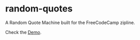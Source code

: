 # random-quotes
A Random Quote Machine built for the FreeCodeCamp zipline.

Check the <a href="http://codepen.io/sajibBD/full/MwMzzy">Demo</a>.
